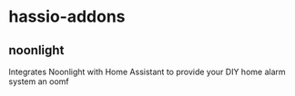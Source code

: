 # hassio-addons
## noonlight
Integrates Noonlight with Home Assistant to provide your DIY home alarm system an oomf